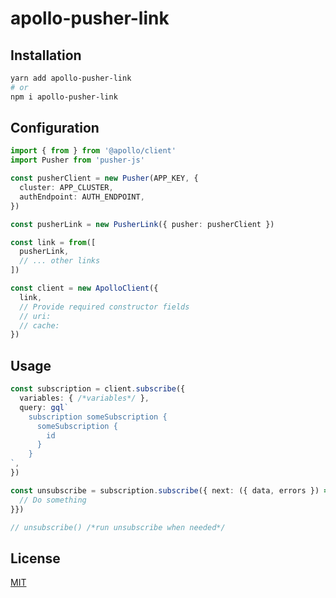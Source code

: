 # apollo-pusher-link

## Installation

```bash
yarn add apollo-pusher-link
# or
npm i apollo-pusher-link
```

## Configuration

```ts
import { from } from '@apollo/client'
import Pusher from 'pusher-js'

const pusherClient = new Pusher(APP_KEY, {
  cluster: APP_CLUSTER,
  authEndpoint: AUTH_ENDPOINT,
})

const pusherLink = new PusherLink({ pusher: pusherClient })

const link = from([
  pusherLink,
  // ... other links
])

const client = new ApolloClient({
  link,
  // Provide required constructor fields
  // uri:
  // cache:
})
```

## Usage

```ts
const subscription = client.subscribe({
  variables: { /*variables*/ },
  query: gql`
    subscription someSubscription {
      someSubscription {
        id
      }
    }
`,
})

const unsubscribe = subscription.subscribe({ next: ({ data, errors }) => {
  // Do something
}})

// unsubscribe() /*run unsubscribe when needed*/ 
```

## License

[MIT](https://choosealicense.com/licenses/mit/)
